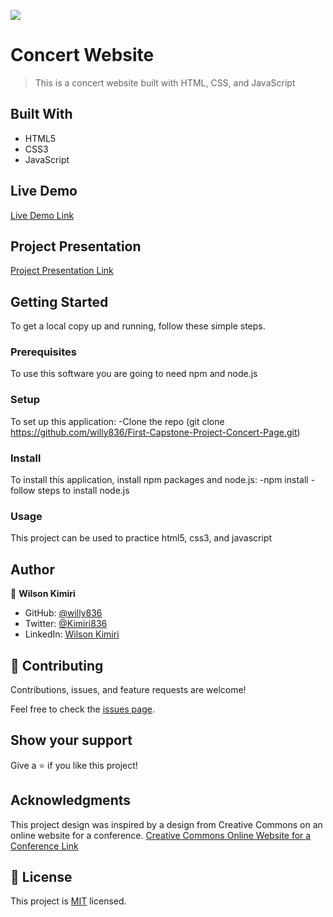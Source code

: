 ![](https://img.shields.io/badge/Microverse-blueviolet)

# Concert Website

> This is a concert website built with HTML, CSS, and JavaScript


## Built With

- HTML5
- CSS3
- JavaScript

## Live Demo 

[Live Demo Link](https://willy836.github.io/First-Capstone-Project-Concert-Page/)

## Project Presentation
[Project Presentation Link](https://www.loom.com/share/e553bc7e41b444ceb78334d0f1a7c287)


## Getting Started

To get a local copy up and running, follow these simple steps.

### Prerequisites
To use this software you are going to need npm and node.js

### Setup
To set up this application:
    -Clone the repo (git clone https://github.com/willy836/First-Capstone-Project-Concert-Page.git)

### Install
To install this application, install npm packages and node.js:
    -npm install
    -follow steps to install node.js

### Usage
This project can be used to practice html5, css3, and javascript

## Author

👤 **Wilson Kimiri**

- GitHub: [@willy836](https://github.com/willy836)
- Twitter: [@Kimiri836](https://twitter.com/Kimiri836)
- LinkedIn: [Wilson Kimiri](https://www.linkedin.com/in/wilson-kimiri-420396235/)


## 🤝 Contributing

Contributions, issues, and feature requests are welcome!

Feel free to check the [issues page](https://github.com/willy836/First-Capstone-Project-Concert-Page/issues).

## Show your support

Give a ⭐️ if you like this project!

## Acknowledgments

This project design was inspired by a design from Creative Commons on an online website for a conference.
[Creative Commons Online Website for a Conference Link](https://www.behance.net/gallery/29845175/CC-Global-Summit-2015)

## 📝 License

This project is [MIT](./LICENSE) licensed.
